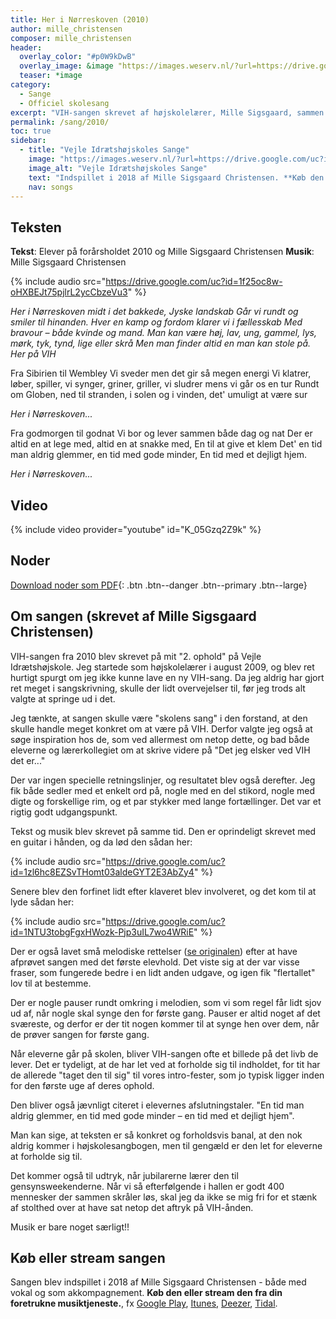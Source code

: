 ```yaml
---
title: Her i Nørreskoven (2010)
author: mille_christensen
composer: mille_christensen
header:
  overlay_color: "#p0W9kDwB"
  overlay_image: &image "https://images.weserv.nl/?url=https://drive.google.com/uc?id=10-OPzL2wR6sagrymCVSB3ONcyOUpOWrN&w=2000&a=attention"
  teaser: *image
category:
  - Sange
  - Officiel skolesang
excerpt: "VIH-sangen skrevet af højskolelærer, Mille Sigsgaard, sammen med elever og lærere på forårsholdet 2010."
permalink: /sang/2010/
toc: true
sidebar:
  - title: "Vejle Idrætshøjskoles Sange"
    image: "https://images.weserv.nl/?url=https://drive.google.com/uc?id=10k7zuB8CRXnnKxBye_kIzKdBnO5uKGwi&w=300&a=attention&t=square"
    image_alt: "Vejle Idrætshøjskoles Sange"
    text: "Indspillet i 2018 af Mille Sigsgaard Christensen. **Køb den eller stream den fra din foretrukne musiktjeneste**, fx [Google Play](https://play.google.com/music/listen#/album/Birdaib4zktzgwthhtd4uxlafta), [Itunes](https://itunes.apple.com/album/-/id1444457441), [Deezer](https://www.deezer.com/da/album/81167962), [Tidal](https://listen.tidal.com/album/99556066), [Spotify](https://play.spotify.com/album/6vpvN8PtyRg7wYLUqIdlbI), [YouSee](https://musik.yousee.dk/album/202470120/vejle-idraetshojskoles-sange)."
    nav: songs
---
```


## Teksten

**Tekst**: Elever på forårsholdet 2010 og Mille Sigsgaard Christensen
**Musik**: Mille Sigsgaard Christensen

{% include audio src="https://drive.google.com/uc?id=1f25oc8w-oHXBEJt75pjlrL2ycCbzeVu3" %}

_Her i Nørreskoven_
_midt i det bakkede, Jyske landskab_
_Går vi rundt og smiler til hinanden._
_Hver en kamp og fordom klarer vi i fællesskab_
_Med bravour – både kvinde og mand._
_Man kan være høj, lav, ung, gammel, lys, mørk, tyk, tynd, lige eller skrå_
_Men man finder altid en man kan stole på._
_Her på VIH_

Fra Sibirien til Wembley
Vi sveder men det gir så megen energi
Vi klatrer, løber, spiller, vi synger, griner, griller,
vi sludrer mens vi går os en tur
Rundt om Globen, ned til stranden,
i solen og i vinden,
det' umuligt at være sur

_Her i Nørreskoven..._

Fra godmorgen til godnat
Vi bor og lever sammen både dag og nat
Der er altid en at lege med,
altid en at snakke med,
En til at give et klem
Det' en tid man aldrig glemmer,
en tid med gode minder,
En tid med et dejligt hjem.

_Her i Nørreskoven..._

## Video

{% include video provider="youtube" id="K_05Gzq2Z9k" %}

## Noder

[<i class='far fa-file-pdf'></i> Download noder som PDF](https://drive.google.com/uc?id=1jFLJSBwTVwdeaYyStUh3frER3jy0wtHZ){: .btn .btn--danger .btn--primary .btn--large}

## Om sangen (skrevet af Mille Sigsgaard Christensen)

VIH-sangen fra 2010 blev skrevet på mit "2. ophold" på Vejle Idrætshøjskole. Jeg startede som højskolelærer i august 2009, og blev ret hurtigt spurgt om jeg ikke kunne lave en ny VIH-sang. Da jeg aldrig har gjort ret meget i sangskrivning, skulle der lidt overvejelser til, før jeg trods alt valgte at springe ud i det.

Jeg tænkte, at sangen skulle være "skolens sang" i den forstand, at den skulle handle meget konkret om at være på VIH. Derfor valgte jeg også at søge inspiration hos de, som ved allermest om netop dette, og bad både eleverne og lærerkollegiet om at skrive videre på "Det jeg elsker ved VIH det er..."

Der var ingen specielle retningslinjer, og resultatet blev også derefter. Jeg fik både sedler med et enkelt ord på, nogle med en del stikord, nogle med digte og forskellige rim, og et par stykker med lange fortællinger.
Det var et rigtig godt udgangspunkt.

Tekst og musik blev skrevet på samme tid. Den er oprindeligt skrevet med en guitar i hånden, og da lød den sådan her:

{% include audio src="https://drive.google.com/uc?id=1zl6hc8EZSvTHomt03aldeGYT2E3AbZy4" %}

Senere blev den forfinet lidt efter klaveret blev involveret, og det kom til at lyde sådan her:

{% include audio src="https://drive.google.com/uc?id=1NTU3tobgFgxHWozk-Pjp3uIL7wo4WRiE" %}

Der er også lavet små melodiske rettelser ([se originalen](https://drive.google.com/uc?id=1Zw7xOedI8IchEZVob0C03M0A3zc-ubcH)) efter at have afprøvet sangen med det første elevhold. Det viste sig at der var visse fraser, som fungerede bedre i en lidt anden udgave, og igen fik "flertallet" lov til at bestemme.

Der er nogle pauser rundt omkring i melodien, som vi som regel får lidt sjov ud af, når nogle skal synge den for første gang. Pauser er altid noget af det sværeste, og derfor er der tit nogen kommer til at synge hen over dem, når de prøver sangen for første gang.

Når eleverne går på skolen, bliver VIH-sangen ofte et billede på det livb de lever. Det er tydeligt, at de har let ved at forholde sig til indholdet, for tit har de allerede "taget den til sig" til vores intro-fester, som jo typisk ligger inden for den første uge af deres ophold.

Den bliver også jævnligt citeret i elevernes afslutningstaler. "En tid man aldrig glemmer, en tid med gode minder – en tid med et dejligt hjem".

Man kan sige, at teksten er så konkret og forholdsvis banal, at den nok aldrig kommer i højskolesangbogen, men til gengæld er den let for eleverne at forholde sig til.

Det kommer også til udtryk, når jubilarerne lærer den til gensynsweekenderne. Når vi så efterfølgende i hallen er godt 400 mennesker der sammen skråler løs, skal jeg da ikke se mig fri for et stænk af stolthed over at have sat netop det aftryk på VIH-ånden.

Musik er bare noget særligt!!

## Køb eller stream sangen

Sangen blev indspillet i 2018 af Mille Sigsgaard Christensen - både med vokal og som akkompagnement. **Køb den eller stream den fra din foretrukne musiktjeneste.**, fx [Google Play](https://play.google.com/music/listen#/album/Birdaib4zktzgwthhtd4uxlafta), [Itunes](https://itunes.apple.com/album/-/id1444457441), [Deezer](https://www.deezer.com/da/album/81167962), [Tidal](https://listen.tidal.com/album/99556066).
